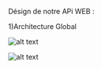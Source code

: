 Désign de notre APi WEB : 

1)Architecture Global

![alt text](https://eu-prod.asyncgw.teams.microsoft.com/v1/objects/0-weu-d5-d7b4ea012b31a0fe60cd9478b4dd9140/views/imgpsh_mobile_save)

![alt text](http://url/to/img.png)
